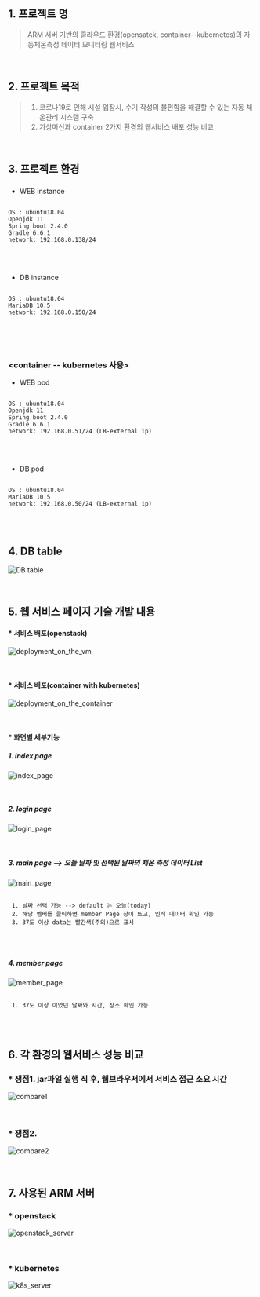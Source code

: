 ## 1. 프로젝트 명 
> ARM 서버 기반의 클라우드 환경(opensatck, container--kubernetes)의 자동체온측정 데이터 모니터링 웹서비스

<br>

## 2. 프로젝트 목적 
> 1. 코로나19로 인해 시설 입장시, 수기 작성의 불편함을 해결할 수 있는 자동 체온관리 시스템 구축
> 2. 가상머신과 container 2가지 환경의 웹서비스 배포 성능 비교

<br>

## 3. 프로젝트 환경

### <openstack>
  
* WEB instance
<pre>
<code>
OS : ubuntu18.04
Openjdk 11
Spring boot 2.4.0
Gradle 6.6.1
network: 192.168.0.138/24
</code>
</pre>

<br>
  
* DB instance
<pre>
<code>
OS : ubuntu18.04
MariaDB 10.5
network: 192.168.0.150/24
</code>
</pre>

<br>
<br>

### <container -- kubernetes 사용>

* WEB pod
<pre>
<code>
OS : ubuntu18.04
Openjdk 11
Spring boot 2.4.0
Gradle 6.6.1
network: 192.168.0.51/24 (LB-external ip)
</code>
</pre>

<br>

* DB pod
<pre>
<code>
OS : ubuntu18.04
MariaDB 10.5
network: 192.168.0.50/24 (LB-external ip)
</code>
</pre>

<br>

## 4. DB table
![DB table](https://user-images.githubusercontent.com/46100398/96832592-f5100c00-1479-11eb-8964-d360ef6615fa.png)

<br>

## 5. 웹 서비스 페이지 기술 개발 내용
#### * 서비스 배포(openstack)
![deployment_on_the_vm](https://user-images.githubusercontent.com/46100398/99230191-5dac9780-2832-11eb-9a38-c79ff7548d3c.PNG)

<br>

#### * 서비스 배포(container with kubernetes)
![deployment_on_the_container](https://user-images.githubusercontent.com/46100398/99230263-7917a280-2832-11eb-9220-73db80a71afc.PNG)

<br>

#### * 화면별 세부기능
##### 1. index page
![index_page](https://camo.githubusercontent.com/8457092e5b0f3d23aeb0a6b195d6b229d7c92080bbd01194bd6070ce281692de/68747470733a2f2f706f737466696c65732e707374617469632e6e65742f4d6a41794d4441354d6a4e664d5445302f4d4441784e6a41774f4451304d6a67344e5467352e78756348506775644e5a344b6d3231584d56553468756a6b756b427478384a7536567944774d546b716659672e314b68625a503373395f42735848534138344d47317337387474524e6f78476a475074776355374b416d45672e504e472e3232796f7572735f2f696e646578506167652e706e673f747970653d77353830)

<br>

##### 2. login page
![login_page](https://camo.githubusercontent.com/2fbad2b6cbeadf534a19c85dbd81ed57c80830a09b7efc4f1a09dc645d0ba3a1/68747470733a2f2f706f737466696c65732e707374617469632e6e65742f4d6a41794d4441354d6a56664d54637a2f4d4441784e6a41784d4445344f5463794e5451352e4175594d4c63633672415846353071576d53627242435037493269376b6b68427a706a43726d5873597855672e49384a64596977396743667552685a7338336e6442306c4d764c665a335834586f6d307a4154426a6f694d672e504e472e3232796f7572735f2f6c6f67696e50616765332e706e673f747970653d77353830)

<br>

##### 3. main page --> 오늘 날짜 및 선택된 날짜의 체온 측정 데이터 List 
![main_page](https://user-images.githubusercontent.com/46100398/99233740-fd6c2480-2836-11eb-96ae-dead652ef1c5.png)

<pre>
<code>
 1. 날짜 선택 가능 --> default 는 오늘(today)
 2. 해당 멤버를 클릭하면 member Page 창이 뜨고, 인적 데이터 확인 가능
 3. 37도 이상 data는 빨간색(주의)으로 표시
</code>
</pre>

<br>

##### 4. member page
![member_page](https://user-images.githubusercontent.com/46100398/99233776-09f07d00-2837-11eb-9d66-41713feddb88.png)

<pre>
<code>
 1. 37도 이상 이었던 날짜와 시간, 장소 확인 가능
</code>
</pre>

<br>

## 6. 각 환경의 웹서비스 성능 비교
### * 쟁점1. jar파일 실행 직 후, 웹브라우저에서 서비스 접근 소요 시간
![compare1](https://user-images.githubusercontent.com/46100398/99234904-82a40900-2838-11eb-890f-970e446d0047.PNG)

<br>

### * 쟁점2. 
![compare2](https://user-images.githubusercontent.com/46100398/99234942-8c2d7100-2838-11eb-9b76-2adcfe5d045e.PNG)

<br>

## 7. 사용된 ARM 서버
### * openstack 
![openstack_server](https://user-images.githubusercontent.com/46100398/99251266-601dea00-2850-11eb-84e4-a23af267024b.PNG)

<br>

### * kubernetes
![k8s_server](https://user-images.githubusercontent.com/46100398/99251281-6744f800-2850-11eb-8543-95c1dfa600a6.PNG)
